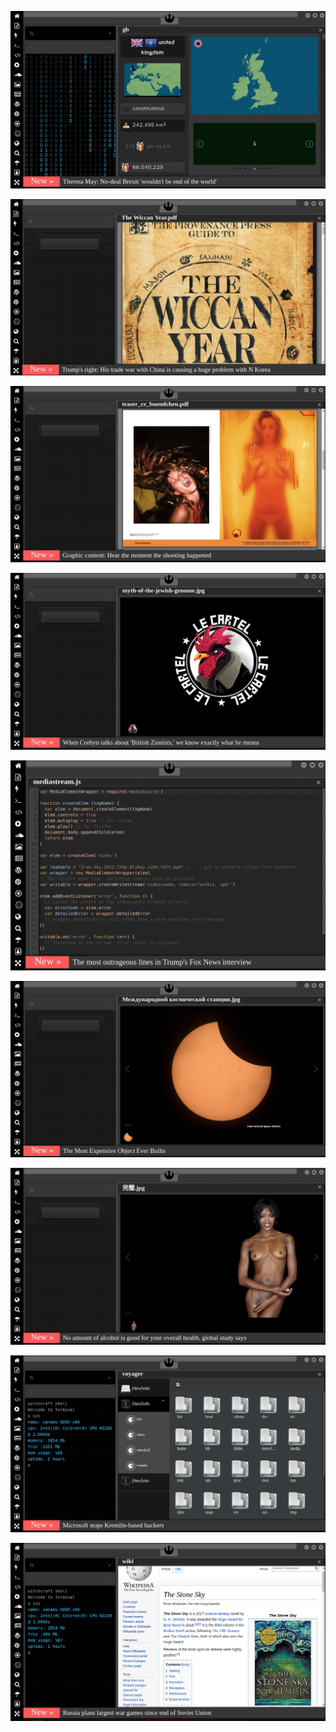 
[![Image](brexit.png)](https://www.uludagsozluk.com/k/rt%C3%BCk-ba%C5%9Fkan%C4%B1n%C4%B1n-t%C3%BCrk%C3%A7e-bilgisi/&w=gd)

![Image](wiccanyear.png)

[![Image](hearthemoment.png)](http://www.taschen-transfer.com/media/downloads/teaser_ce_buendchen.pdf)

[![Image](myth-of-the-jewish-genome.png)](https://www.fenerbahce.org/)

![Image](mediasource.png)

![Image](ISS.png)

[![Image](完璧.png)](https://www.ibm.com/developerworks/jp/aix/library/au-errnovariable/index.html)

![Image](voyager.png)

![Image](stone-sky.png)


